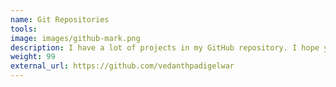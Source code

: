 ```yaml
---
name: Git Repositories
tools:
image: images/github-mark.png
description: I have a lot of projects in my GitHub repository. I hope you can find them intresting.
weight: 99
external_url: https://github.com/vedanthpadigelwar
---
```

